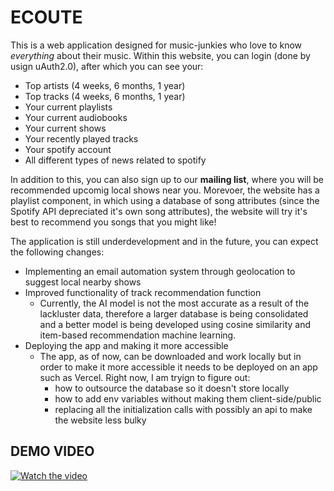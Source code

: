 # ECOUTE

This is a web application designed for music-junkies who love to know _everything_ about their music. Within this website, you can login (done by usign uAuth2.0), after which you can see your:

- Top artists (4 weeks, 6 months, 1 year)
- Top tracks (4 weeks, 6 months, 1 year)
- Your current playlists
- Your current audiobooks
- Your current shows
- Your recently played tracks
- Your spotify account
- All different types of news related to spotify

In addition to this, you can also sign up to our **mailing list**, where you will be recommended upcomig local shows near you. Morevoer, the website has a playlist component, in which using a database of song attributes (since the Spotify API depreciated it's own song attributes), the website will try it's best to recommend you songs that you might like! 

The application is still underdevelopment and in the future, you can expect the following changes:

- Implementing an email automation system through geolocation to suggest local nearby shows 
- Improved functionality of track recommendation function
  - Currently, the AI model is not the most accurate as a result of the lackluster data, therefore a larger database is being consolidated and a better model is being developed using cosine similarity and item-based recommendation machine learning.
- Deploying the app and making it more accessible
  - The app, as of now, can be downloaded and work locally but in order to make it more accessible it needs to be deployed on an app such as Vercel. Right now, I am tryign to figure out:
    - how to outsource the database so it doesn't store locally
    - how to add env variables without making them client-side/public
    - replacing all the initialization calls with possibly an api to make the website less bulky

## DEMO VIDEO
[![Watch the video](https://img.youtube.com/vi/rWWk0AjyVKE/0.jpg)](https://www.youtube.com/watch?v=rWWk0AjyVKE)
